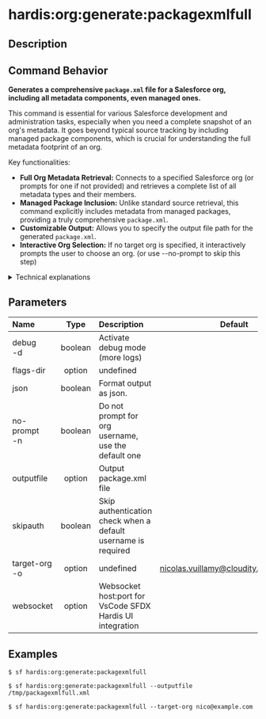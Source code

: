 <!-- This file has been generated with command 'sf hardis:doc:plugin:generate'. Please do not update it manually or it may be overwritten -->
# hardis:org:generate:packagexmlfull

## Description


## Command Behavior

**Generates a comprehensive `package.xml` file for a Salesforce org, including all metadata components, even managed ones.**

This command is essential for various Salesforce development and administration tasks, especially when you need a complete snapshot of an org's metadata. It goes beyond typical source tracking by including managed package components, which is crucial for understanding the full metadata footprint of an org.

Key functionalities:

- **Full Org Metadata Retrieval:** Connects to a specified Salesforce org (or prompts for one if not provided) and retrieves a complete list of all metadata types and their members.
- **Managed Package Inclusion:** Unlike standard source retrieval, this command explicitly includes metadata from managed packages, providing a truly comprehensive `package.xml`.
- **Customizable Output:** Allows you to specify the output file path for the generated `package.xml`.
- **Interactive Org Selection:** If no target org is specified, it interactively prompts the user to choose an org. (or use --no-prompt to skip this step)

<details>
<summary>Technical explanations</summary>

The command's technical implementation involves:

- **Salesforce Metadata API Interaction:** It leverages the Salesforce Metadata API to list all available metadata types and then retrieve all components for each type.
- **`buildOrgManifest` Utility:** The core logic for querying the org's metadata and constructing the `package.xml` is encapsulated within the `buildOrgManifest` utility function.
- **XML Generation:** It dynamically builds the XML structure of the `package.xml` file, including the `types` and `members` elements for all retrieved metadata.
- **File System Operations:** It writes the generated `package.xml` file to the specified output path.
- **Interactive Prompts:** Uses `promptOrgUsernameDefault` to guide the user in selecting the target Salesforce org.
</details>


## Parameters

|Name|Type|Description|Default|Required|Options|
|:---|:--:|:----------|:-----:|:------:|:-----:|
|debug<br/>-d|boolean|Activate debug mode (more logs)||||
|flags-dir|option|undefined||||
|json|boolean|Format output as json.||||
|no-prompt<br/>-n|boolean|Do not prompt for org username, use the default one||||
|outputfile|option|Output package.xml file||||
|skipauth|boolean|Skip authentication check when a default username is required||||
|target-org<br/>-o|option|undefined|nicolas.vuillamy@cloudity.com.playnico|||
|websocket|option|Websocket host:port for VsCode SFDX Hardis UI integration||||

## Examples

```shell
$ sf hardis:org:generate:packagexmlfull
```

```shell
$ sf hardis:org:generate:packagexmlfull --outputfile /tmp/packagexmlfull.xml
```

```shell
$ sf hardis:org:generate:packagexmlfull --target-org nico@example.com
```


